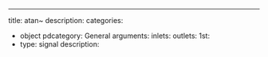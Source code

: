 ---
title: atan~
description:
categories:
 - object
pdcategory: General
arguments:
inlets:
outlets:
  1st:
  - type: signal
    description:
